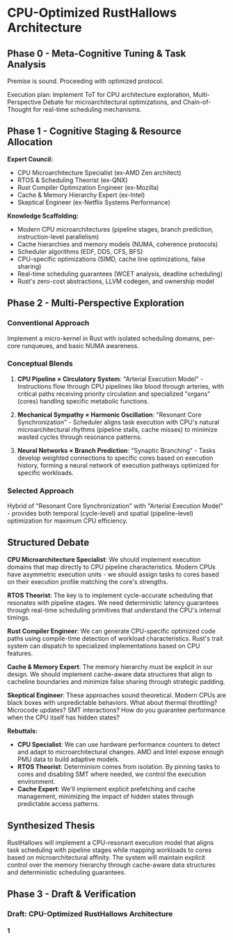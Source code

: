 # CPU-Optimized RustHallows Architecture

## Phase 0 - Meta-Cognitive Tuning & Task Analysis
Premise is sound. Proceeding with optimized protocol.

Execution plan: Implement ToT for CPU architecture exploration, Multi-Perspective Debate for microarchitectural optimizations, and Chain-of-Thought for real-time scheduling mechanisms.

## Phase 1 - Cognitive Staging & Resource Allocation

**Expert Council:**
- CPU Microarchitecture Specialist (ex-AMD Zen architect)
- RTOS & Scheduling Theorist (ex-QNX)
- Rust Compiler Optimization Engineer (ex-Mozilla)
- Cache & Memory Hierarchy Expert (ex-Intel)
- Skeptical Engineer (ex-Netflix Systems Performance)

**Knowledge Scaffolding:**
- Modern CPU microarchitectures (pipeline stages, branch prediction, instruction-level parallelism)
- Cache hierarchies and memory models (NUMA, coherence protocols)
- Scheduler algorithms (EDF, DDS, CFS, BFS)
- CPU-specific optimizations (SIMD, cache line optimizations, false sharing)
- Real-time scheduling guarantees (WCET analysis, deadline scheduling)
- Rust's zero-cost abstractions, LLVM codegen, and ownership model

## Phase 2 - Multi-Perspective Exploration

### Conventional Approach
Implement a micro-kernel in Rust with isolated scheduling domains, per-core runqueues, and basic NUMA awareness.

### Conceptual Blends
1. **CPU Pipeline × Circulatory System**: "Arterial Execution Model" - Instructions flow through CPU pipelines like blood through arteries, with critical paths receiving priority circulation and specialized "organs" (cores) handling specific metabolic functions.

2. **Mechanical Sympathy × Harmonic Oscillation**: "Resonant Core Synchronization" - Scheduler aligns task execution with CPU's natural microarchitectural rhythms (pipeline stalls, cache misses) to minimize wasted cycles through resonance patterns.

3. **Neural Networks × Branch Prediction**: "Synaptic Branching" - Tasks develop weighted connections to specific cores based on execution history, forming a neural network of execution pathways optimized for specific workloads.

### Selected Approach
Hybrid of "Resonant Core Synchronization" with "Arterial Execution Model" - provides both temporal (cycle-level) and spatial (pipeline-level) optimization for maximum CPU efficiency.

## Structured Debate

**CPU Microarchitecture Specialist**: We should implement execution domains that map directly to CPU pipeline characteristics. Modern CPUs have asymmetric execution units - we should assign tasks to cores based on their execution profile matching the core's strengths.

**RTOS Theorist**: The key is to implement cycle-accurate scheduling that resonates with pipeline stages. We need deterministic latency guarantees through real-time scheduling primitives that understand the CPU's internal timings.

**Rust Compiler Engineer**: We can generate CPU-specific optimized code paths using compile-time detection of workload characteristics. Rust's trait system can dispatch to specialized implementations based on CPU features.

**Cache & Memory Expert**: The memory hierarchy must be explicit in our design. We should implement cache-aware data structures that align to cacheline boundaries and minimize false sharing through strategic padding.

**Skeptical Engineer**: These approaches sound theoretical. Modern CPUs are black boxes with unpredictable behaviors. What about thermal throttling? Microcode updates? SMT interactions? How do you guarantee performance when the CPU itself has hidden states?

**Rebuttals:**
- **CPU Specialist**: We can use hardware performance counters to detect and adapt to microarchitectural changes. AMD and Intel expose enough PMU data to build adaptive models.
- **RTOS Theorist**: Determinism comes from isolation. By pinning tasks to cores and disabling SMT where needed, we control the execution environment.
- **Cache Expert**: We'll implement explicit prefetching and cache management, minimizing the impact of hidden states through predictable access patterns.

## Synthesized Thesis
RustHallows will implement a CPU-resonant execution model that aligns task scheduling with pipeline stages while mapping workloads to cores based on microarchitectural affinity. The system will maintain explicit control over the memory hierarchy through cache-aware data structures and deterministic scheduling guarantees.

## Phase 3 - Draft & Verification

### Draft: CPU-Optimized RustHallows Architecture

#### 1